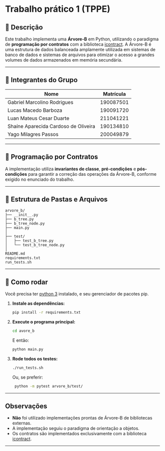 # Trabalho prático 1 (TPPE)

## 📝 Descrição

Este trabalho implementa uma **Árvore-B** em Python, utilizando o paradigma de **programação por contratos** com a biblioteca [icontract](https://icontract.readthedocs.io/en/latest/usage.html). A Árvore-B é uma estrutura de dados balanceada amplamente utilizada em sistemas de banco de dados e sistemas de arquivos para otimizar o acesso a grandes volumes de dados armazenados em memória secundária.

---

## 👥 Integrantes do Grupo

| Nome                                 | Matrícula |
| ------------------------------------ | --------- |
| Gabriel Marcolino Rodrigues          | 190087501 |
| Lucas Macedo Barboza                 | 190091720 |
| Luan Mateus Cesar Duarte             | 211041221 |
| Shaíne Aparecida Cardoso de Oliveira | 190134810 |
| Yago Milagres Passos                 | 200049879 |

---

## 📜 Programação por Contratos

A implementação utiliza **invariantes de classe**, **pré-condições** e **pós-condições** para garantir a correção das operações da Árvore-B, conforme exigido no enunciado do trabalho.

---

## 📁 Estrutura de Pastas e Arquivos

```
arvore_b/
├── __init__.py
├── b_tree.py
├── b_tree_node.py
├── main.py
│
├── test/
│   ├── test_b_tree.py
│   └── test_b_tree_node.py
│
README.md
requirements.txt
run_tests.sh
```

---

## 🚀 Como rodar

Você precisa ter [python 3](https://www.python.org/downloads/) instalado, e seu gerenciador de pacotes pip.

1. **Instale as dependências:**

   ```bash
   pip install -r requirements.txt
   ```

2. **Execute o programa principal:**

   ```bash
   cd avore_b
   ```

   E então:

   ```bash
   python main.py
   ```

3. **Rode todos os testes:**
   ```bash
   ./run_tests.sh
   ```
   Ou, se preferir:
   ```bash
    python -m pytest arvore_b/test/
   ```

---

## Observações

- **Não** foi utilizado implementações prontas de Árvore-B de bibliotecas externas.
- A implementação seguiu o paradigma de orientação a objetos.
- Os contratos são implementados exclusivamente com a biblioteca [icontract](https://icontract.readthedocs.io/en/latest/usage.html).

---
